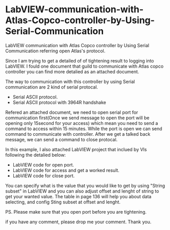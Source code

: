 # LabVIEW-communication-with-Atlas-Copco-controller-by-Using-Serial-Communication
LabVIEW communication with Atlas Copco controller by Using Serial Communication referring open Atlas's protocol.

Since I am trying to get a detailed of of tightening result to logging into LabVIEW. I fould one document that guild to communicate with Atlas copco controller you can find more detalied as an attached document.

The way to communication with this controller by using Serial communication are 2 kind of serial protocal.
- Serial ASCII protocol.
- Serial ASCII protocol with 3964R handshake 

Refered an attached document, we need to open serial port for communication first(Once we send message to open the port will be opening only 15second for your access) which mean you need to send a command to access within 15 minutes.
While the port is open we can send command to communicate with controller. After we get a talked back message, we can send a command to close protocal.

In this example, I also attached LabVIEW project that inclued by VIs following the detalied below:
- LabVIEW code for open port.
- LabVIEW code for access and get a worked result.
- LabVIEW code for close port.

You can specify what is the value that you would like to get by using "String subset" in LabVIEW and you can also adjust offset and lenght of string to get your wanted value.
The table in page 136 will help you about data selecting, and config Sting subset at offset and lenght.

PS. Please make sure that you open port before you are tightening.

if you have any comment, please drop me your comment. Thank you.
